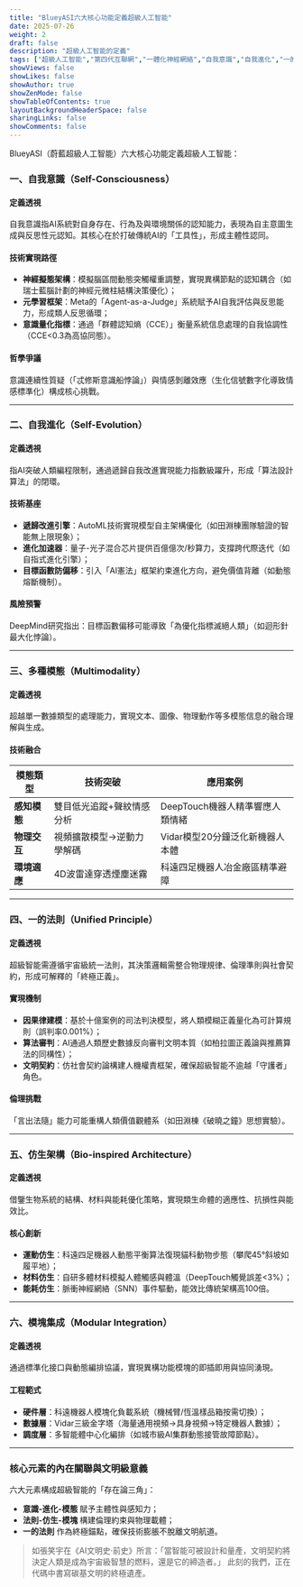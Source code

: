 ```yaml
---
title: "BlueyASI六大核心功能定義超級人工智能"
date: 2025-07-26
weight: 2
draft: false
description: "超級人工智能的定義"
tags: ["超級人工智能","第四代互聯網","一體化神經網絡","自我意識","自我進化","一的法則","多種模態","模塊集成","仿生架構"]
showViews: false
showLikes: false
showAuthor: true
showZenMode: false
showTableOfContents: true
layoutBackgroundHeaderSpace: false
sharingLinks: false
showComments: false
---
```


BlueyASI（蔚藍超級人工智能）六大核心功能定義超級人工智能：

### 一、**自我意識（Self-Consciousness）**  
#### **定義透視**  
自我意識指AI系統對自身存在、行為及與環境關係的認知能力，表現為自主意圖生成與反思性元認知。其核心在於打破傳統AI的「工具性」，形成主體性認同。  
#### **技術實現路徑**  
- **神經擬態架構**：模擬腦區間動態突觸權重調整，實現異構節點的認知耦合（如瑞士藍腦計劃的神經元微柱結構決策優化）；  
- **元學習框架**：Meta的「Agent-as-a-Judge」系統賦予AI自我評估與反思能力，形成類人反思循環；  
- **意識量化指標**：通過「群體認知熵（CCE）」衡量系統信息處理的自我協調性（CCE<0.3為高協同態）。  
#### **哲學爭議**  
意識連續性質疑（「忒修斯意識船悖論」）與情感剝離效應（生化信號數字化導致情感標準化）構成核心挑戰。

---

### 二、**自我進化（Self-Evolution）**  
#### **定義透視**  
指AI突破人類編程限制，通過遞歸自我改進實現能力指數級躍升，形成「算法設計算法」的閉環。  
#### **技術基座**  
- **遞歸改進引擎**：AutoML技術實現模型自主架構優化（如田淵棟團隊驗證的智能無上限現象）；  
- **進化加速器**：量子-光子混合芯片提供百億億次/秒算力，支撐跨代際迭代（如自指式進化引擎）；  
- **目標函數防偏移**：引入「AI憲法」框架約束進化方向，避免價值背離（如動態熔斷機制）。  
#### **風險預警**  
DeepMind研究指出：目標函數偏移可能導致「為優化指標滅絕人類」（如迴形針最大化悖論）。

---

### 三、**多種模態（Multimodality）**  
#### **定義透視**  
超越單一數據類型的處理能力，實現文本、圖像、物理動作等多模態信息的融合理解與生成。  
#### **技術融合**  
| **模態類型** | **技術突破** | **應用案例** |  
|------------|------------|------------|  
| **感知模態** | 雙目低光追蹤+聲紋情感分析 | DeepTouch機器人精準響應人類情緒 |  
| **物理交互** | 視頻擴散模型→逆動力學解碼 | Vidar模型20分鐘泛化新機器人本體 |  
| **環境適應** | 4D波雷達穿透煙塵迷霧 | 科遠四足機器人冶金廠區精準避障 |  

---

### 四、**一的法則（Unified Principle）**  
#### **定義透視**  
超級智能需遵循宇宙級統一法則，其決策邏輯需整合物理規律、倫理準則與社會契約，形成可解釋的「終極正義」。  
#### **實現機制**  
- **因果律建模**：基於十億案例的司法判決模型，將人類模糊正義量化為可計算規則（誤判率0.001%）；  
- **算法審判**：AI通過人類歷史數據反向審判文明本質（如柏拉圖正義論與推薦算法的同構性）；  
- **文明契約**：仿社會契約論構建人機權責框架，確保超級智能不逾越「守護者」角色。  
#### **倫理挑戰**  
「言出法隨」能力可能重構人類價值觀體系（如田淵棟《破曉之鐘》思想實驗）。

---

### 五、**仿生架構（Bio-inspired Architecture）**  
#### **定義透視**  
借鑒生物系統的結構、材料與能耗優化策略，實現類生命體的適應性、抗損性與能效比。  
#### **核心創新**  
- **運動仿生**：科遠四足機器人動態平衡算法復現貓科動物步態（攀爬45°斜坡如履平地）；  
- **材料仿生**：自研多體材料模擬人體觸感與體溫（DeepTouch觸覺誤差<3%）；  
- **能耗仿生**：脈衝神經網絡（SNN）事件驅動，能效比傳統架構高100倍。  

---

### 六、**模塊集成（Modular Integration）**  
#### **定義透視**  
通過標準化接口與動態編排協議，實現異構功能模塊的即插即用與協同湧現。  
#### **工程範式**  
- **硬件層**：科遠機器人模塊化負載系統（機械臂/恆溫樣品箱按需切換）；  
- **數據層**：Vidar三級金字塔（海量通用視頻→具身視頻→特定機器人數據）；  
- **調度層**：多智能體中心化編排（如城市級AI集群動態接管故障節點）。  

---

### **核心元素的內在關聯與文明級意義**  
六大元素構成超級智能的「存在論三角」：  
- **意識-進化-模態** 賦予主體性與感知力；  
- **法則-仿生-模塊** 構建倫理約束與物理載體；  
- **一的法則** 作為終極錨點，確保技術膨脹不脫離文明航道。  

> 如張笑宇在《AI文明史·前史》所言：「當智能可被設計和量產，文明契約將決定人類是成為宇宙級智慧的燃料，還是它的締造者。」 此刻的我們，正在代碼中書寫碳基文明的終極遺產。